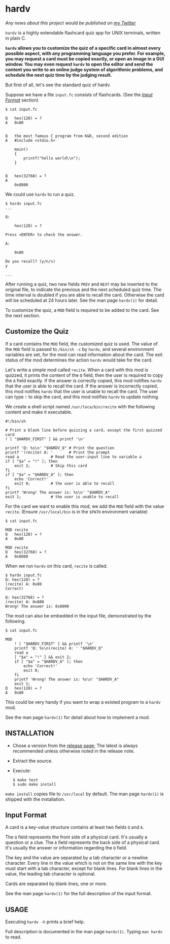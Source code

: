 hardv
=====

*Any news about this project would be published on
[my Twitter](https://twitter.com/dyx1970)*

`hardv` is a highly extendable flashcard quiz app for UNIX terminals,
written in plain C.

**`hardv` allows you to customize the quiz of a specific card
in almost every possible aspect,
with any programming language you prefer.
For example,
you may request a card must be copied exactly,
or open an image in a GUI window.
You may even request `hardv` to open the editor and send the content you
write to an online judge system of algorithmic problems,
and schedule the next quiz time by the judging result.**

But first of all, let's see the standard quiz of hardv.

Suppose we have a file `input.fc` consists of flashcards.
(See the [*Input Format*](#input-format) section)

	$ cat input.fc

	Q	hex(128) = ?
	A	0x80


	Q	the most famous C program from K&R, second edition
	A	#include <stdio.h>
		
		main()
		{
			printf("hello world\\n");
		}


	Q	hex(32768) = ?
	A
		0x8000

We could use `hardv` to run a quiz.
	
	$ hardv input.fc
	...

	Q:

		hex(128) = ?

	Press <ENTER> to check the answer.

	A:

		0x80

	Do you recall? (y/n/s)
	y

	...

After running a quiz,
two new fields `PREV` and `NEXT` may be inserted to the original file,
to indicate the previous and the next scheduled quiz time.
The time interval is doubled if you are able to recall the card.
Otherwise the card will be scheduled at 24 hours later.
See the man page `hardv(1)` for detail.

To customize the quiz,
a `MOD` field is required to be added to the card.
See the next section.

Customize the Quiz
------------------

If a card contains the `MOD` field,
the customized quiz is used.
The value of the `MOD` field is passed to `/bin/sh -c` by `hardv`,
and several environment variables are set,
for the mod can read information about the card.
The exit status of the mod determines the action `hardv` would take
for the card.

Let's write a simple mod called `recite`.
When a card with this mod is quizzed,
it prints the content of the `Q` field,
then the user is required to copy the `A` field exactly.
If the answer is correctly copied,
this mod notifies `hardv` that the user is able to recall the card.
If the answer is incorrectly copied,
this mod notifies `hardv` that the user is unable to recall the card.
The user can type `!` to skip the card,
and this mod notifies `hardv` to update nothing.

We create a shell script named `/usr/loca/bin/recite`
with the following content and make it executable.

~~~shell
#!/bin/sh

# Print a blank line before quizzing a card, except the first quizzed card
! [ "$HARDV_FIRST" ] && printf '\n'

printf 'Q: %s\n' "$HARDV_Q"	# Print the question
printf '(recite) A: '		# Print the prompt
read a				# Read the user-input line to variable a
if [ "$a" = "!" ]; then
	exit 2;			# Skip this card
fi
if [ "$a" = "$HARDV_A" ]; then
	echo 'Correct!'
	exit 0;			# the user is able to recall
fi
printf 'Wrong! The answer is: %s\n' "$HARDV_A"
exit 1;				# the user is unable to recall
~~~

For the card we want to enable this mod,
we add the `MOD` field with the value `recite`.
(Ensure `/usr/local/bin` is in the `$PATH` environment variable)

	$ cat input.fc

	MOD	recite
	Q	hex(128) = ?
	A	0x80

	MOD	recite
	Q	hex(32768) = ?
	A	0x8000

When we run `hardv` on this card, `recite` is called.

	$ hardv input.fc
	Q: hex(128) = ?
	(recite) A: 0x80
	Correct!

	Q: hex(32768) = ?
	(recite) A: 0x800
	Wrong! The answer is: 0x8000

The mod can also be embedded in the input file,
demonstrated by the following.

	$ cat input.fc

	MOD
		! [ "$HARDV_FIRST" ] && printf '\n'
		printf 'Q: %s\n(recite) A: ' "$HARDV_Q"
		read a
		[ "$a" = "!" ] && exit 2;
		if [ "$a" = "$HARDV_A" ]; then
			echo 'Correct!'
			exit 0;
		fi
		printf 'Wrong! The answer is: %s\n' "$HARDV_A"
		exit 1;
	Q	hex(128) = ?
	A	0x80

This could be very handy if you want to wrap a existed program
to a `hardv` mod.

See the man page `hardv(1)` for detail about how to implement a mod.

INSTALLATION
------------

- Chose a version from
the [release page](https://github.com/dongyx/hardv/releases);
The latest is always recommended unless otherwise noted in the
release note.

- Extract the source.

- Execute:

	~~~
	$ make test
	$ sudo make install
	~~~

`make install` copies file to `/usr/local` by default.
The man page `hardv(1)` is shipped with the installation.

Input Format
------------

A card is a key-value structure contains at least two fields `Q`
and `A`.

The `Q` field represents the front side of a physical card.
It's usually a question or a clue.
The `A` field represents the back side of a physical card.
It's usually the answer or information regarding the `Q` field.

The key and the value are separated by a tab character or a newline
character.
Every line in the value which is not on the same line with the key
must start with a tab character, except for blank lines.
For blank lines in the value, the leading tab character is optional.

Cards are separated by blank lines, one or more.

See the man page `hardv(1)`
for the full description of the input format.

USAGE
-----

Executing `hardv -h` prints a brief help.

Full description is documented in the man page `hardv(1)`.
Typing `man hardv` to read.
